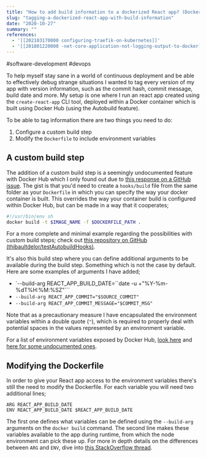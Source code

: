 ```yaml
---
title: "How to add build information to a dockerized React app? (Docker Hub)"
slug: "tagging-a-dockerized-react-app-with-build-information"
date: "2020-10-27"
summary: ""
references: 
  - '[[202103170000 configuring-traefik-on-kubernetes]]'
  - '[[201801220000 -net-core-application-not-logging-output-to-docker]]'
---
```


#software-development #devops

To help myself stay sane in a world of continuous deployment and be able to effectively debug strange situations I wanted to tag every version of my app with version information, such as the commit hash, commit message, build date and more. My setup is one where I run an react app created using the `create-react-app` CLI tool, deployed within a Docker container which is built using Docker Hub (using the Autobuild feature).


To be able to tag information there are two things you need to do:

1. Configure a custom build step
2. Modify the `Dockerfile` to include environment variables


## A custom build step

The addition of a custom build step is a seemingly undocumented feature with Docker Hub which I only found out due to [this response on a GitHub issue](https://github.com/docker/hub-feedback/issues/508#issuecomment-222520720). The gist is that you'd need to create a `hooks/build` file from the same folder as your `Dockerfile` in which you can specify the way your docker container is built. This overrides the way your container build is configured within Docker Hub, but can be made in a way that it cooperates;

```bash
#!/usr/bin/env sh
docker build -t $IMAGE_NAME -f $DOCKERFILE_PATH .
```

For a more complete and minimal example regarding the possibilities with custom build steps; check out [this repository on GitHub (thibaultdelor/testAutobuildHooks)](https://github.com/thibaultdelor/testAutobuildHooks).

It's also this build step where you can define additional arguments to be available during the build step. Something which is not the case by default. Here are some examples of arguments I have added;

- `--build-arg REACT_APP_BUILD_DATE=``date -u +"%Y-%m-%dT%H:%M:%SZ"```
- `--build-arg REACT_APP_COMMIT="$SOURCE_COMMIT"`
- `--build-arg REACT_APP_COMMIT_MESSAGE="$COMMIT_MSG"`

Note that as a precautionary measure I have encapsulated the environment variables within a double quote (`"`), which is required to properly deal with potential spaces in the values represented by an environment variable.

For a list of environment variables exposed by Docker Hub, [look here](https://docs.docker.com/docker-hub/builds/advanced/) and [here for some undocumented ones](https://github.com/docker/hub-feedback/issues/508#issuecomment-240616319).


## Modifying the Dockerfile

In order to give your React app access to the environment variables there's still the need to modify the Dockerfile. For each variable you will need two additional lines;

```
ARG REACT_APP_BUILD_DATE
ENV REACT_APP_BUILD_DATE $REACT_APP_BUILD_DATE
```

The first one defines what variables can be defined using the `--build-arg` arguments on the `docker build` command. The second line makes these variables available to the app during runtime, from which the node environment can pick these up. For more in depth details on the differences between `ARG` and `ENV`, dive into [this StackOverflow thread](https://stackoverflow.com/a/41919137/1720761).


